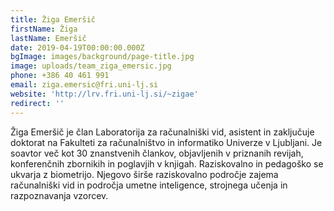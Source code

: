 ```yaml
---
title: Žiga Emeršič
firstName: Žiga
lastName: Emeršič
date: 2019-04-19T00:00:00.000Z
bgImage: images/background/page-title.jpg
image: uploads/team_ziga_emersic.jpg
phone: +386 40 461 991
email: ziga.emersic@fri.uni-lj.si
website: 'http://lrv.fri.uni-lj.si/~zigae'
redirect: ''
---
```

Žiga Emeršič je član Laboratorija za računalniški vid, asistent in zaključuje doktorat na Fakulteti za računalništvo in informatiko Univerze v Ljubljani.  Je soavtor več kot 30 znanstvenih člankov, objavljenih v priznanih revijah, konferenčnih zbornikih in poglavjih v knjigah. Raziskovalno in pedagoško se ukvarja z biometrijo. Njegovo širše raziskovalno področje zajema računalniški vid in področja umetne inteligence, strojnega učenja in razpoznavanja vzorcev.
